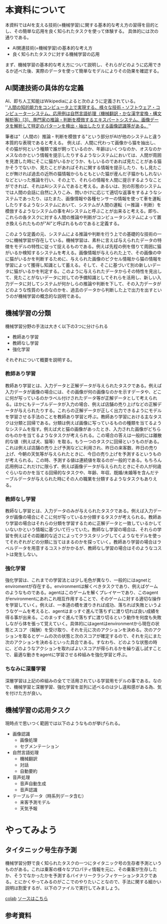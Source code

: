 # 本資料について
本資料ではAIを支える技術(=機械学習)に関する基本的な考え方の習得を目的とし、その簡単な応用を良く知られたタスクを使って体験する。
具体的には次の通りである。
* AI関連技術(=機械学習)の基本的な考え方
* 良く知られたタスクに対する機械学習の応用

まず、機械学習の基本的な考え方について説明し、それらがどのように応用できるか述べた後、実際のデータを使って簡単なモデルによりその効果を確認する。

## AI関連技術の具体的な定義
AI、即ち人工知能はWikipediaによると次のように定義されている。  
''[人間の知的能力をコンピュータ上で実現する、様々な技術・ソフトウェア・コンピューターシステム。応用例は自然言語処理（機械翻訳・かな漢字変換・構文解析等）[3]、専門家の推論・判断を模倣するエキスパートシステム、画像データを解析して特定のパターンを検出・抽出したりする画像認識等がある。](https://ja.wikipedia.org/wiki/%E4%BA%BA%E5%B7%A5%E7%9F%A5%E8%83%BD)''  

筆者は"（人間の）推論・判断を模倣する"という部分がAIが他のシステムと違う本質的な表現であると考える。
例えば、人間に代わって画像から猫を抽出し、その猫が何という種類で誰が飼っているのか、年齢はいくつなのか、オスなのかメスなのかという情報を提示したりするようなシステムにおいては、人間が周囲を見渡した時にそこに猫がいるかどうか、もしいるのであれば見たことがある猫かそうでないか、見たことがあればそれに関する情報を提示したり、もし見たことが無ければ過去の近所の猫情報からもともといた猫が産んだ子猫かもしれないなどといった推論を行い、その上で、それらの情報を人間に提示するようなことができれば、それはAIシステムであると考える。あるいは、別の形態のシステムでは人間の会話に自然に入りこみ、問いかけに応じて適切な返事をするようなシステムであったり、はたまた、画像情報や各種センサーの情報を使って車を運転したりするようなシステムにおいて、システムが人間の運転（＝推論・判断）を模倣するようなシステムの事をAIシステムと呼ぶことが出来ると考える。即ち、これらの各タスクに対する人間の推論や判断がコンピュータシステムによって置き換えられたものが”AI”と呼ばれるものであると定義する。

このような定義の元、システムによる推論や判断を行う上での基礎的な技術の一つに機械学習が存在している。機械学習は、素朴に言えば与えられたデータの特徴をモデルの特性に従って捉えるものである。例えば先程の例を借りて周囲に猫がいるか検知するシステムを考える。画像情報が与えられた上で、その画像の中に猫がいるかを判断するために、与えられた画像のピクセル情報から猫の情報を学習によって獲得し知識として蓄える。そして、そこに基づいて別の新しいデータに猫がいるかを判定する。このように与えられたデータからその特性を見出して、見たことがないデータに対しての予備知識としてそれらを活用し、新しい入力データに対してシステムが何かしらの推論や判断を下して、その入力データがどのような性質のものなのかを、過去のデータから判断した上で出力を出すというのが機械学習の概念的な説明である。

## 機械学習の分類
機械学習分野の手法は大きく以下の3つに分けられる
* 教師あり学習
* 教師なし学習
* 強化学習

それぞれについて概要を説明する。

### 教師あり学習
教師あり学習とは、入力データと正解データが与えられたタスクである。例えば入力データが画像の場合には、その画像が何の画像なのかを示すデータや、どこに何が写っているのかラベル付けされたデータ等が正解データとして考えられる。ほかにもテーブルデータが入力の場合、例えば店舗の売り上げなどの正解データが与えられたりする。これらの正解データが正しく出力できるようにモデルを学習させる手法のことを教師あり学習と呼ぶ。教師あり学習における主なタスクは分類と回帰である。分類は例えば画像に写っているものの種類を当てるようなシステムを指す。例えば犬と猫の画像があったとき、入力された画像がどちらのものかを当てるようなタスクが考えられる。この場合の答えは一般的には離散的な値（例えば犬、猫等）を取る。もう一つのタスクに回帰というものがある。これは例えば店舗の売り上げ予測などに利用され、昨日の来客数、昨日の売り上げ、今朝の天気等が与えられたときに、今日の売り上げを予測するというものが考えられる。この時、予測する値は連続値を取るのが一般的である。もちろん応用例はこれだけに限らず、例えば画像データが与えられたときにその人が何歳ぐらいなのかを当てる回帰的なタスクや、年齢、年収、既婚/未婚等を含んだテーブルデータが与えられた時にその人の職業を分類するようなタスクもありえる。

### 教師なし学習
教師なし学習とは、入力データのみが与えられたタスクである。例えば入力データが画像の場合にそこに何が写っているか分類するタスクが考えられる。教師あり学習の場合はそれらの分類を学習するために正解データと一致しているかしていないかという情報に基づいて行っていた。教師なし学習の場合は、それらの学習を例えばその距離的な近さによってクラスタリングしてくようなモデルを使ってそれぞれがどの分類に当てはまるのかを探っていく。教師あり学習の場合はラベルデータを用意するコストがかかるが、教師なし学習の場合はそのようなコストは発生しない。

### 強化学習
強化学習は、これまでの学習法とは少し毛色が異なり、一般的にはagnetとenviromentが存在する。environmentは解くべきタスクであり、例えばゲームのようなものである。agentはこのゲームを解くプレイヤーであり、このagentがenvironmentにあれこれ相互作用することで、そのゲームに対する適切な操作を学習していく。例えば、一本道の橋を渡りきれば成功、落ちれば失敗というようなゲームを考えると、agentはまっすぐ進んで落ちずに渡り切れば良い成績を得る事が出来る。このまっすぐ進んで落ちずに渡り切るという動作を何度も失敗しながら体を張って覚えていく。具体的にはagentはenvironmentから現在の状態とスコア（報酬）を受け取り、それを元に次のアクションを決める。次のアクションを取るとゲームの次の状態と次のスコアが確定するので、それを元にまた次のアクションを決めるといった具合である。すなわち、どのような状態の時に、どのようなアクションを取ればよいスコアが得られるかを繰り返し試すことで、最適な動きをagentに学習させる枠組みを強化学習と呼ぶ。

### ちなみに深層学習
深層学習は上記の枠組みの全てで活用されている学習用モデルの事である。なので、機械学習と深層学習、強化学習を並列に述べるのは少し違和感がある為、気を付けた方が良い。

## 機械学習の応用タスク
現時点で思いつく範囲では以下のようなものが挙げられる。
* 画像認識
  - 画像処理
  - セグメンテーション
* 自然言語処理
  - 機械翻訳
  - 対話
  - 自動要約
* 音声処理
  - 音声自動生成
  - 音声認識
* テーブルデータ（時系列データ含む）
  - 来客予測モデル
  - 天気予報

# やってみよう
## タイタニック号生存予測
機械学習分野で良く知られたタスクの一つにタイタニック号の生存者予測というものがある。これは乗客の様々なプロパティ情報を元に、その乗客が生存したか、そうでなかったかを予測するバイナリークラシフィケーションタスクである。とにかくやってみるのがここでのやりたいことなので、手法に関する細かい説明は割愛するが、以下のファイルで実行してみましょう。


[colab](https://colab.research.google.com/github/romth777/ML-Basics/blob/master/src/titanic_survivals.ipynb)
[ソースはこちら](./src/titanic_survivals.ipynb)




## 参考資料
